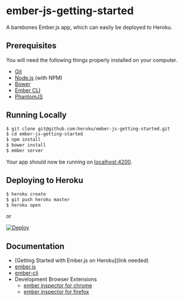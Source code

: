 # ember-js-getting-started

A barebones Ember.js app, which can easily be deployed to Heroku.

## Prerequisites

You will need the following things properly installed on your computer.

* [Git](http://git-scm.com/)
* [Node.js](http://nodejs.org/) (with NPM)
* [Bower](http://bower.io/)
* [Ember CLI](http://www.ember-cli.com/)
* [PhantomJS](http://phantomjs.org/)

## Running Locally

```sh
$ git clone git@github.com:heroku/ember-js-getting-started.git
$ cd ember-js-getting-started
$ npm install
$ bower install
$ ember server
```
Your app should now be running on [localhost:4200](http://localhost:4200/).

## Deploying to Heroku

```sh
$ heroku create
$ git push heroku master
$ heroku open
```
or

[![Deploy](https://www.herokucdn.com/deploy/button.svg)](https://heroku.com/deploy?template=https://github.com/heroku/ember-js-getting-started)

## Documentation

* [Getting Started with Ember.js on Heroku](link needed)
* [ember.js](http://emberjs.com/)
* [ember-cli](http://www.ember-cli.com/)
* Development Browser Extensions
  * [ember inspector for chrome](https://chrome.google.com/webstore/detail/ember-inspector/bmdblncegkenkacieihfhpjfppoconhi)
  * [ember inspector for firefox](https://addons.mozilla.org/en-US/firefox/addon/ember-inspector/)
